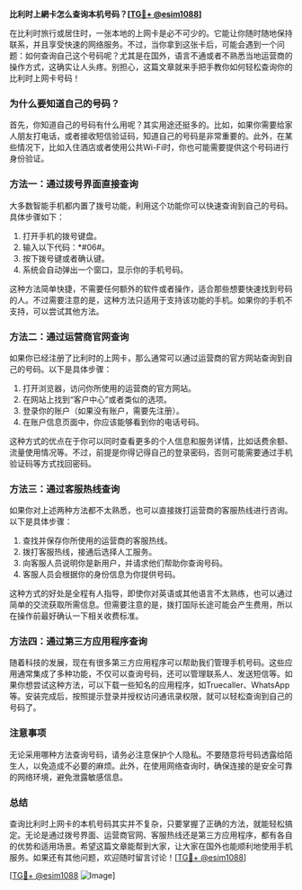 **比利时上網卡怎么查询本机号码？[[TG💪+ @esim1088](https://t.me/s/esim1088)]**

在比利时旅行或居住时，一张本地的上网卡是必不可少的。它能让你随时随地保持联系，并且享受快速的网络服务。不过，当你拿到这张卡后，可能会遇到一个问题：如何查询自己这个号码呢？尤其是在国外，语言不通或者不熟悉当地运营商的操作方式，这确实让人头疼。别担心，这篇文章就来手把手教你如何轻松查询你的比利时上网卡号码！

### 为什么要知道自己的号码？

首先，你知道自己的号码有什么用呢？其实用途还挺多的。比如，如果你需要给家人朋友打电话，或者接收短信验证码，知道自己的号码是非常重要的。此外，在某些情况下，比如入住酒店或者使用公共Wi-Fi时，你也可能需要提供这个号码进行身份验证。

### 方法一：通过拨号界面直接查询

大多数智能手机都内置了拨号功能，利用这个功能你可以快速查询到自己的号码。具体步骤如下：

1. 打开手机的拨号键盘。
2. 输入以下代码：*#06#。
3. 按下拨号键或者确认键。
4. 系统会自动弹出一个窗口，显示你的手机号码。

这种方法简单快捷，不需要任何额外的软件或者操作，适合那些想要快速找到号码的人。不过需要注意的是，这种方法只适用于支持该功能的手机。如果你的手机不支持，可以尝试其他方法。

### 方法二：通过运营商官网查询

如果你已经注册了比利时的上网卡，那么通常可以通过运营商的官方网站查询到自己的号码。以下是具体步骤：

1. 打开浏览器，访问你所使用的运营商的官方网站。
2. 在网站上找到“客户中心”或者类似的选项。
3. 登录你的账户（如果没有账户，需要先注册）。
4. 在账户信息页面中，你应该能够看到你的电话号码。

这种方式的优点在于你可以同时查看更多的个人信息和服务详情，比如话费余额、流量使用情况等。不过，前提是你得记得自己的登录密码，否则可能需要通过手机验证码等方式找回密码。

### 方法三：通过客服热线查询

如果你对上述两种方法都不太熟悉，也可以直接拨打运营商的客服热线进行咨询。以下是具体步骤：

1. 查找并保存你所使用的运营商的客服热线。
2. 拨打客服热线，接通后选择人工服务。
3. 向客服人员说明你是新用户，并请求他们帮助你查询号码。
4. 客服人员会根据你的身份信息为你提供号码。

这种方式的好处是全程有人指导，即使你对英语或其他语言不太熟练，也可以通过简单的交流获取所需信息。但需要注意的是，拨打国际长途可能会产生费用，所以在操作前最好确认一下相关收费标准。

### 方法四：通过第三方应用程序查询

随着科技的发展，现在有很多第三方应用程序可以帮助我们管理手机号码。这些应用通常集成了多种功能，不仅可以查询号码，还可以管理联系人、发送短信等。如果你想尝试这种方法，可以下载一些知名的应用程序，如Truecaller、WhatsApp等。安装完成后，按照提示登录并授权访问通讯录权限，就可以轻松查询到自己的号码了。

### 注意事项

无论采用哪种方法查询号码，请务必注意保护个人隐私。不要随意将号码透露给陌生人，以免造成不必要的麻烦。此外，在使用网络查询时，确保连接的是安全可靠的网络环境，避免泄露敏感信息。

### 总结

查询比利时上网卡的本机号码其实并不复杂，只要掌握了正确的方法，就能轻松搞定。无论是通过拨号界面、运营商官网、客服热线还是第三方应用程序，都有各自的优势和适用场景。希望这篇文章能帮到大家，让大家在国外也能顺利地使用手机服务。如果还有其他问题，欢迎随时留言讨论！[[TG💪+ @esim1088](https://t.me/s/esim1088)]

[[TG💪+ @esim1088](https://t.me/s/esim1088) ![Image](https://i.postimg.cc/4NQfJmqS/Snipaste-2025-05-13-00-14-12.png)]